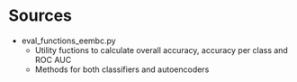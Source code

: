 # Sources
* eval_functions_eembc.py
    * Utility fuctions to calculate overall accuracy, accuracy per class and ROC AUC
    * Methods for both classifiers and autoencoders

